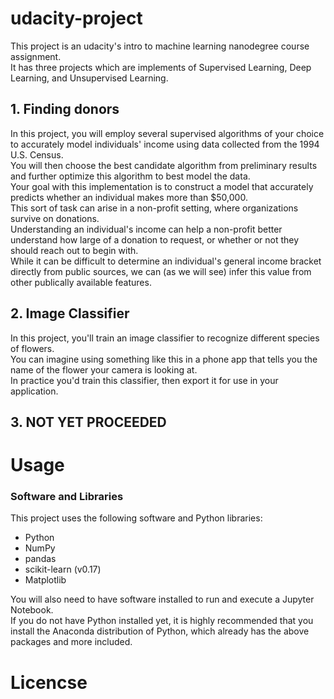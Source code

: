 # udacity-project
This project is an udacity's intro to machine learning nanodegree course assignment.  
It has three projects which are implements of Supervised Learning, Deep Learning, and Unsupervised Learning.  

## 1. Finding donors  
In this project, you will employ several supervised algorithms of your choice to accurately model individuals' income using data collected from the 1994 U.S. Census.  
You will then choose the best candidate algorithm from preliminary results and further optimize this algorithm to best model the data.  
Your goal with this implementation is to construct a model that accurately predicts whether an individual makes more than $50,000.  
This sort of task can arise in a non-profit setting, where organizations survive on donations.  
Understanding an individual's income can help a non-profit better understand how large of a donation to request, or whether or not they should reach out to begin with.  
While it can be difficult to determine an individual's general income bracket directly from public sources, we can (as we will see) infer this value from other publically available features.  

## 2. Image Classifier  
In this project, you'll train an image classifier to recognize different species of flowers.  
You can imagine using something like this in a phone app that tells you the name of the flower your camera is looking at.   
In practice you'd train this classifier, then export it for use in your application.  

## 3. NOT YET PROCEEDED

# Usage
### Software and Libraries
This project uses the following software and Python libraries:

* Python
* NumPy
* pandas
* scikit-learn (v0.17)
* Matplotlib  

You will also need to have software installed to run and execute a Jupyter Notebook.  
If you do not have Python installed yet, it is highly recommended that you install the Anaconda distribution of Python, which already has the above packages and more included.



# Licencse

